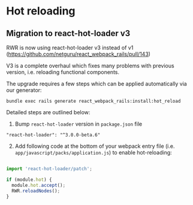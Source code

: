 # Hot reloading

## Migration to react-hot-loader v3

RWR is now using react-hot-loader v3 instead of v1 (https://github.com/netguru/react_webpack_rails/pull/143)

V3 is a complete overhaul which fixes many problems with previous version, i.e. reloading functional components.

The upgrade requires a few steps which can be applied automatically via our generator:

```
bundle exec rails generate react_webpack_rails:install:hot_reload
```
Detailed steps are outlined below:

1. Bump `react-hot-loader` version in `package.json` file

```
"react-hot-loader": "^3.0.0-beta.6"
```

2. Add following code at the bottom of your webpack entry file (i.e. `app/javascript/packs/application.js`) to enable hot-reloading:

```javascript

import 'react-hot-loader/patch';

if (module.hot) {
  module.hot.accept();
  RWR.reloadNodes();
}
```
